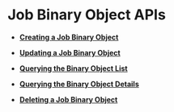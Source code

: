 # Job Binary Object APIs<a name="EN-US_TOPIC_0172486235"></a>

-   **[Creating a Job Binary Object](creating-a-job-binary-object.md)**  

-   **[Updating a Job Binary Object](updating-a-job-binary-object.md)**  

-   **[Querying the Binary Object List](querying-the-binary-object-list.md)**  

-   **[Querying the Binary Object Details](querying-the-binary-object-details.md)**  

-   **[Deleting a Job Binary Object](deleting-a-job-binary-object.md)**  


